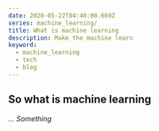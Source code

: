```yaml
---
date: 2020-05-22T04:40:00.669Z
series: machine_learning/
title: What is machine learning
description: Make the machine learn
keyword:
  - machine_learning
  - tech
  - blog
---
```

## So what is machine learning
_... Something_
